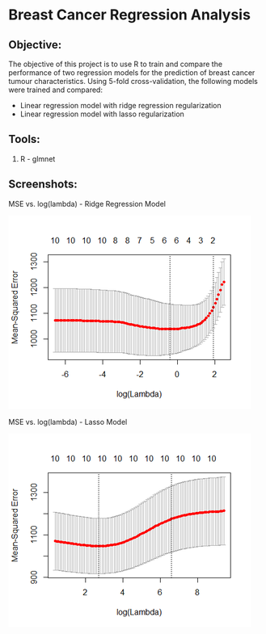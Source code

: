 # Breast Cancer Regression Analysis

## **Objective:**
The objective of this project is to use R to train and compare the performance of two regression models for the prediction of breast cancer tumour characteristics. Using 5-fold cross-validation, the following models were trained and compared:
* Linear regression model with ridge regression regularization
* Linear regression model with lasso regularization

## **Tools:**
1.	R - glmnet

## **Screenshots:**

MSE vs. log(lambda) - Ridge Regression Model

![graph1.png](Images/MSEvsLogLamda_Lasso.png)

MSE vs. log(lambda) - Lasso Model

![graph2.png](Images/MSEvsLogLamda_Ridge.png)
